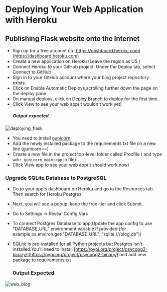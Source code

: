 # Deploying Your Web Application with Heroku
## Publishing Flask website onto the Internet
- Sign up for a free account on [https://dashboard.heroku.com](https://dashboard.heroku.com)
- Create a new application on Heroku (Leave the region as US )
- Connect Heroku to your GitHub project. Under the Deploy tab, select Connect to GitHub
- Sign in to your GitHub account where your blog project repository exists.
- Click on Enable Automatic Deploys,scrolling further down the page on the deploy pane
- On manual deploys, click on Deploy Branch to deploy for the first time.
- Click View to see your web app(it wouldn't work yet)
  ##### Output expected

![deploying_flask](https://user-images.githubusercontent.com/101118595/184251346-d95a792c-7516-41df-99f9-11b4a1dbeb7f.png)

- You need to install [gunicorn](https://docs.gunicorn.org/en/stable/install.html)
- Add the newly installed package to the requirements.txt file on a new line (gunicorn==<version number>)
- Create a new file in the project top-level folder called Procfile ( and type `web: gunicorn main:app` in file)
- Click View app to see your web app(it should work now)
###  Upgrade SQLite Database to PostgreSQL
- Go to your app's dashboard on Heroku and go to the Resources tab. Then search for Heroku Postgres.
- Next, you will see a popup, keep the free-tier and click Submit. 
- Go to Settings -> Reveal Config Vars
- To connect Postgres Database to app,Update the app config to use "DATABASE_URL" environment variable if provided (for example,os.environ.get("DATABASE_URL",  "sqlite:///blog.db"))
- SQLite is pre-installed for all Python projects but Postgres isn't installed.You'll need to install [https://pypi.org/project/psycopg2-binary/](https://pypi.org/project/psycopg2-binary/) and add new package to requirements.txt
  
  ### 0utput Expected
  
  
![web_blog](https://user-images.githubusercontent.com/101118595/184256004-21125988-9dc7-4e41-a290-1c7e053bb358.png)
